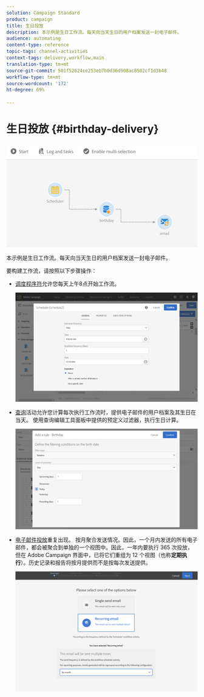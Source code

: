 ```yaml
---
solution: Campaign Standard
product: campaign
title: 生日投放
description: 本示例是生日工作流。每天向当天生日的用户档案发送一封电子邮件。
audience: automating
content-type: reference
topic-tags: channel-activities
context-tags: delivery,workflow,main
translation-type: tm+mt
source-git-commit: 501f52624ce253eb7b0d36d908ac8502cf1d3b48
workflow-type: tm+mt
source-wordcount: '172'
ht-degree: 69%

---
```



# 生日投放 {#birthday-delivery}

![](assets/wkf_delivery_example_1.png)

本示例是生日工作流。每天向当天生日的用户档案发送一封电子邮件。

要构建工作流，请按照以下步骤操作：

* [调度程序符](../../automating/using/scheduler.md)允许您每天上午8点开始工作流。

   ![](assets/wkf_delivery_example_2.png)

* [查询](../../automating/using/query.md)活动允许您计算每次执行工作流时，提供电子邮件的用户档案及其生日在当天。 使用查询编辑工具面板中提供的预定义过滤器，执行生日计算。

   ![](assets/wkf_delivery_example_3.png)

* [电子邮件投放](../../automating/using/email-delivery.md)重复出现。 按月聚合发送情况。因此，一个月内发送的所有电子邮件，都会被聚合到单独的一个视图中。因此，一年内要执行 365 次投放，但在 Adobe Campaign 界面中，已将它们重组为 12 个视图（也称&#x200B;**定期执行**）。历史记录和报告将按月提供而不是按每次发送提供。

   ![](assets/wkf_delivery_example_4.png)

